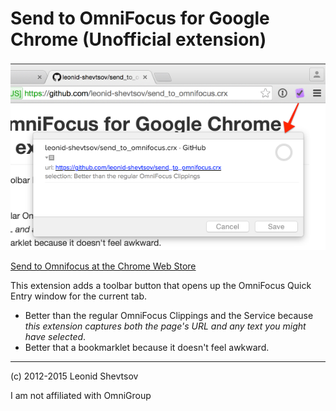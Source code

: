 # Send to OmniFocus for Google Chrome (Unofficial extension)

![Screenshot](screenshot.png)

[Send to Omnifocus at the Chrome Web Store](https://chrome.google.com/webstore/detail/send-to-omnifocus/ohdhaodomnlifoigpfcbjpcegdbefnen)

This extension adds a toolbar button that opens up the OmniFocus Quick Entry window for the current tab.

* Better than the regular OmniFocus Clippings and the Service because *this extension captures both the page's URL and any text you might have selected*.
* Better that a bookmarklet because it doesn't feel awkward.

* * *

(c) 2012-2015 Leonid Shevtsov

I am not affiliated with OmniGroup

